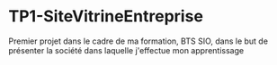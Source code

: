 # TP1-SiteVitrineEntreprise
Premier projet dans le cadre de ma formation, BTS SIO, dans le but de présenter la société dans laquelle j'effectue mon apprentissage
